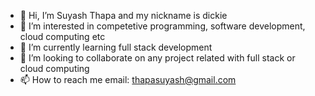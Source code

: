 - 👋 Hi, I’m Suyash Thapa and my nickname is dickie
- 👀 I’m interested in competetive programming, software development, cloud computing etc 
- 🌱 I’m currently learning full stack development
- 💞️ I’m looking to collaborate on  any project related with full stack or cloud computing 
- 📫 How to reach me email: thapasuyash@gmail.com

<!---
dickie10/dickie10 is a ✨ special ✨ repository because its `README.md` (this file) appears on your GitHub profile.
You can click the Preview link to take a look at your changes.
--->
